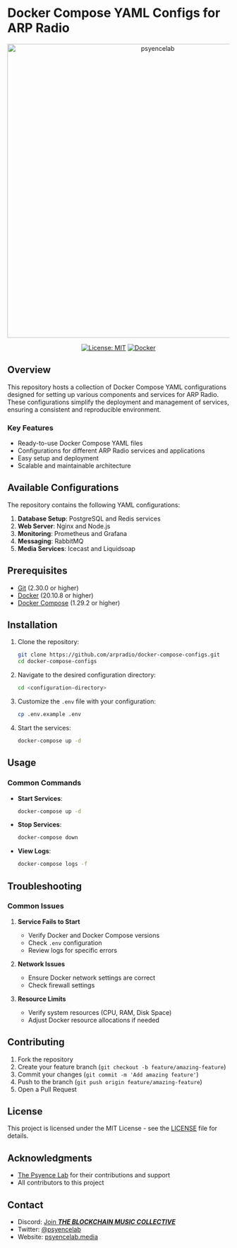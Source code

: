 # Docker Compose YAML Configs for ARP Radio

<div align="center">
<img width="666" alt="psyencelab" src="https://github.com/user-attachments/assets/5bb0aa55-1ed2-4a00-a12e-793b4d2a7cc4" />

  [![License: MIT](https://img.shields.io/badge/License-MIT-yellow.svg)](https://opensource.org/licenses/MIT)
  [![Docker](https://img.shields.io/badge/Docker-20.10.8-blue.svg)](https://www.docker.com/)
</div>

## Overview

This repository hosts a collection of Docker Compose YAML configurations designed for setting up various components and services for ARP Radio. These configurations simplify the deployment and management of services, ensuring a consistent and reproducible environment.

### Key Features

- Ready-to-use Docker Compose YAML files
- Configurations for different ARP Radio services and applications
- Easy setup and deployment
- Scalable and maintainable architecture

## Available Configurations

The repository contains the following YAML configurations:

1. **Database Setup**: PostgreSQL and Redis services
2. **Web Server**: Nginx and Node.js
3. **Monitoring**: Prometheus and Grafana
4. **Messaging**: RabbitMQ
5. **Media Services**: Icecast and Liquidsoap

## Prerequisites

- [Git](https://git-scm.com/) (2.30.0 or higher)
- [Docker](https://www.docker.com/) (20.10.8 or higher)
- [Docker Compose](https://docs.docker.com/compose/) (1.29.2 or higher)

## Installation

1. Clone the repository:
   ```bash
   git clone https://github.com/arpradio/docker-compose-configs.git
   cd docker-compose-configs
   ```

2. Navigate to the desired configuration directory:
   ```bash
   cd <configuration-directory>
   ```

3. Customize the `.env` file with your configuration:
   ```bash
   cp .env.example .env
   ```

4. Start the services:
   ```bash
   docker-compose up -d
   ```

## Usage

### Common Commands

- **Start Services**:
  ```bash
  docker-compose up -d
  ```

- **Stop Services**:
  ```bash
  docker-compose down
  ```

- **View Logs**:
  ```bash
  docker-compose logs -f
  ```

## Troubleshooting

### Common Issues

1. **Service Fails to Start**
   - Verify Docker and Docker Compose versions
   - Check `.env` configuration
   - Review logs for specific errors

2. **Network Issues**
   - Ensure Docker network settings are correct
   - Check firewall settings

3. **Resource Limits**
   - Verify system resources (CPU, RAM, Disk Space)
   - Adjust Docker resource allocations if needed

## Contributing

1. Fork the repository
2. Create your feature branch (`git checkout -b feature/amazing-feature`)
3. Commit your changes (`git commit -m 'Add amazing feature'`)
4. Push to the branch (`git push origin feature/amazing-feature`)
5. Open a Pull Request

## License

This project is licensed under the MIT License - see the [LICENSE](LICENSE) file for details.

## Acknowledgments

- [The Psyence Lab](https://psyencelab.media/) for their contributions and support
- All contributors to this project

## Contact

- Discord: [Join **_THE BLOCKCHAIN MUSIC COLLECTIVE_**](https://discord.gg/cBaWfKevkh)
- Twitter: [@psyencelab](https://x.com/ArpRadioweb3)
- Website: [psyencelab.media](https://psyencelab.media)
